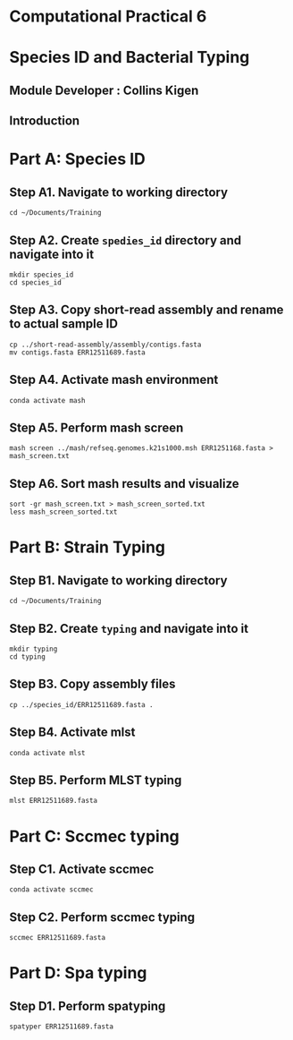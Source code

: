 # Computational Practical 6
# Species ID and Bacterial Typing
## Module Developer : Collins Kigen
## Introduction
# Part A: Species ID


## Step A1. Navigate to working directory
```
cd ~/Documents/Training
```

## Step A2. Create `spedies_id` directory and navigate into it
```
mkdir species_id
cd species_id
```
## Step A3. Copy short-read assembly and rename to actual sample ID
```
cp ../short-read-assembly/assembly/contigs.fasta
mv contigs.fasta ERR12511689.fasta
```

## Step A4. Activate mash environment
```
conda activate mash
```

## Step A5. Perform mash screen
```
mash screen ../mash/refseq.genomes.k21s1000.msh ERR1251168.fasta > mash_screen.txt
```
## Step A6. Sort mash results and visualize
```
sort -gr mash_screen.txt > mash_screen_sorted.txt
less mash_screen_sorted.txt
```
# Part B: Strain Typing
## Step B1. Navigate to working directory
```
cd ~/Documents/Training
```

## Step B2. Create `typing` and navigate into it
```
mkdir typing
cd typing
```

## Step B3. Copy assembly files
```
cp ../species_id/ERR12511689.fasta .
```

## Step B4. Activate mlst
```
conda activate mlst
```

## Step B5. Perform MLST typing

```
mlst ERR12511689.fasta
```
# Part C: Sccmec typing
## Step C1. Activate sccmec
```
conda activate sccmec
```
## Step C2. Perform sccmec typing
```
sccmec ERR12511689.fasta
```
# Part D: Spa typing
## Step D1. Perform spatyping
```
spatyper ERR12511689.fasta
```
